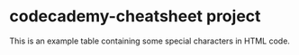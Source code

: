 # codecademy-cheatsheet project
This is an example table containing some special characters in HTML code.
